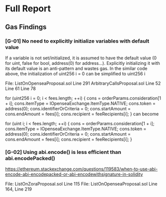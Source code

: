 # Full Report

## Gas Findings 

### [G-01] No need to explicitly initialize variables with default value
If a variable is not set/initialized, it is assumed to have the default value (0 for uint, false for bool, address(0) for address…). Explicitly initializing it with its default value is an anti-pattern and wastes gas. In the similar code above, the initialization of uint256 i = 0 can be simplified to uint256 i

File: ListOnOpenseaProposal.sol Line 291 ArbitraryCallsProposal.sol Line 52 Line 61 Line 78

 for (uint256 i = 0; i < fees.length; ++i) {
                cons = orderParams.consideration[1 + i];
                cons.itemType = IOpenseaExchange.ItemType.NATIVE;
                cons.token = address(0);
                cons.identifierOrCriteria = 0;
                cons.startAmount = cons.endAmount = fees[i];
                cons.recipient = feeRecipients[i];
            }
can become

 for (uint i; i < fees.length; ++i) {
                cons = orderParams.consideration[1 + i];
                cons.itemType = IOpenseaExchange.ItemType.NATIVE;
                cons.token = address(0);
                cons.identifierOrCriteria = 0;
                cons.startAmount = cons.endAmount = fees[i];
                cons.recipient = feeRecipients[i];
            }
### [G-02] Using abi.encode() is less efficient than abi.encodePacked()

https://ethereum.stackexchange.com/questions/119583/when-to-use-abi-encode-abi-encodepacked-or-abi-encodewithsignature-in-solidity

File: ListOnZoraProposal.sol Line 115 File: ListOnOpenseaProposal.sol Line 164, Line 219